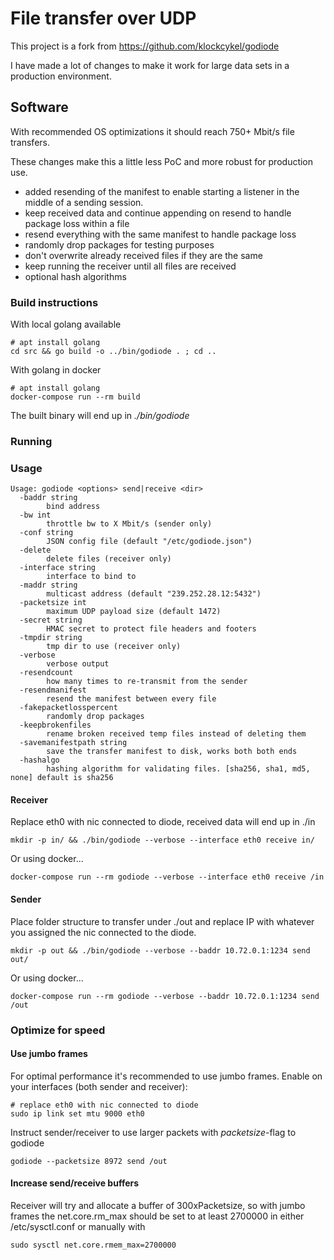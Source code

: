 
# File transfer over UDP
This project is a fork from https://github.com/klockcykel/godiode

I have made a lot of changes to make it work for large data sets in a production environment.

## Software
With recommended OS optimizations it should reach 750+ Mbit/s file transfers.

These changes make this a little less PoC and more robust for production use. 

 -  added resending of the manifest to enable starting a listener in the middle of a sending session.
 -  keep received data and continue appending on resend to handle package loss within a file
 -  resend everything with the same manifest to handle package loss
 -  randomly drop packages for testing purposes
 -  don't overwrite already received files if they are the same
 -  keep running the receiver until all files are received
 -  optional hash algorithms
 

### Build instructions
With local golang available
```
# apt install golang
cd src && go build -o ../bin/godiode . ; cd .. 
```

With golang in docker
```
# apt install golang
docker-compose run --rm build
```

The built binary will end up in _./bin/godiode_

### Running
### Usage
```
Usage: godiode <options> send|receive <dir>
  -baddr string
    	bind address
  -bw int
    	throttle bw to X Mbit/s (sender only)
  -conf string
    	JSON config file (default "/etc/godiode.json")
  -delete
    	delete files (receiver only)
  -interface string
    	interface to bind to
  -maddr string
    	multicast address (default "239.252.28.12:5432")
  -packetsize int
    	maximum UDP payload size (default 1472)
  -secret string
    	HMAC secret to protect file headers and footers
  -tmpdir string
    	tmp dir to use (receiver only)
  -verbose
    	verbose output
  -resendcount
        how many times to re-transmit from the sender
  -resendmanifest
        resend the manifest between every file
  -fakepacketlosspercent
        randomly drop packages
  -keepbrokenfiles
        rename broken received temp files instead of deleting them
  -savemanifestpath string
        save the transfer manifest to disk, works both both ends
  -hashalgo
        hashing algorithm for validating files. [sha256, sha1, md5, none] default is sha256
```
#### Receiver
Replace eth0 with nic connected to diode, received data will end up in ./in
```
mkdir -p in/ && ./bin/godiode --verbose --interface eth0 receive in/
```
Or using docker...
```
docker-compose run --rm godiode --verbose --interface eth0 receive /in
```

#### Sender
Place folder structure to transfer under ./out and replace IP with whatever you assigned the nic connected to the diode.
```
mkdir -p out && ./bin/godiode --verbose --baddr 10.72.0.1:1234 send out/
```
Or using docker...
```
docker-compose run --rm godiode --verbose --baddr 10.72.0.1:1234 send /out
```

### Optimize for speed
#### Use jumbo frames
For optimal performance it's recommended to use jumbo frames. Enable on your interfaces (both sender and receiver):
```
# replace eth0 with nic connected to diode
sudo ip link set mtu 9000 eth0
```
Instruct sender/receiver to use larger packets with _packetsize_-flag to godiode
```
godiode --packetsize 8972 send /out
```

#### Increase send/receive buffers
Receiver will try and allocate a buffer of 300xPacketsize, so with jumbo frames the net.core.rm_max should be set to at least 2700000 in either /etc/sysctl.conf or manually with
```
sudo sysctl net.core.rmem_max=2700000
```




